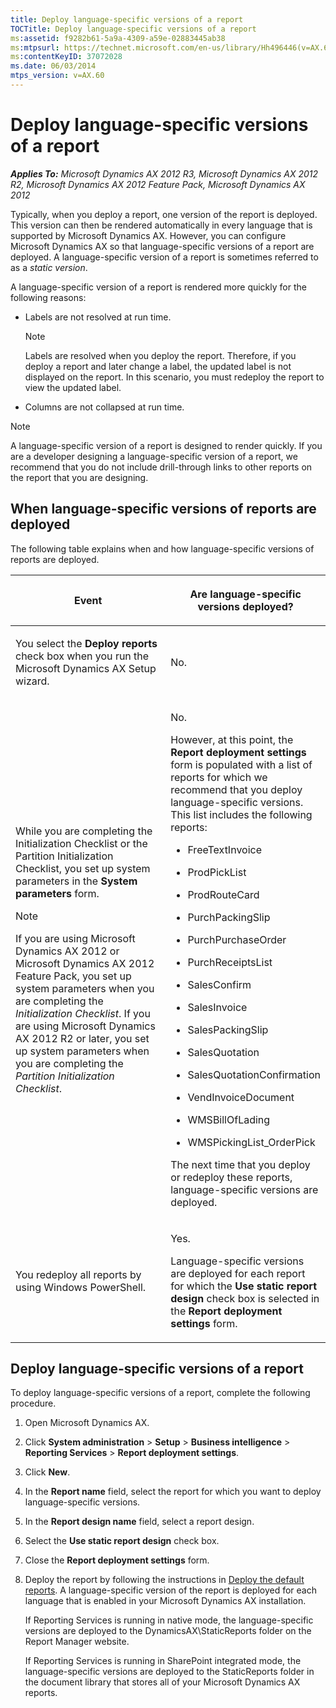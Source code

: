 ```yaml
---
title: Deploy language-specific versions of a report
TOCTitle: Deploy language-specific versions of a report
ms:assetid: f9282b61-5a9a-4309-a59e-02883445ab38
ms:mtpsurl: https://technet.microsoft.com/en-us/library/Hh496446(v=AX.60)
ms:contentKeyID: 37072028
ms.date: 06/03/2014
mtps_version: v=AX.60
---
```


# Deploy language-specific versions of a report 


_**Applies To:** Microsoft Dynamics AX 2012 R3, Microsoft Dynamics AX 2012 R2, Microsoft Dynamics AX 2012 Feature Pack, Microsoft Dynamics AX 2012_

Typically, when you deploy a report, one version of the report is deployed. This version can then be rendered automatically in every language that is supported by Microsoft Dynamics AX. However, you can configure Microsoft Dynamics AX so that language-specific versions of a report are deployed. A language-specific version of a report is sometimes referred to as a *static version*.

A language-specific version of a report is rendered more quickly for the following reasons:

  - Labels are not resolved at run time.
    

    > [!NOTE]
    > <P>Labels are resolved when you deploy the report. Therefore, if you deploy a report and later change a label, the updated label is not displayed on the report. In this scenario, you must redeploy the report to view the updated label.</P>



  - Columns are not collapsed at run time.


> [!NOTE]
> <P>A language-specific version of a report is designed to render quickly. If you are a developer designing a language-specific version of a report, we recommend that you do not include drill-through links to other reports on the report that you are designing.</P>



## When language-specific versions of reports are deployed

The following table explains when and how language-specific versions of reports are deployed.

<table>
<colgroup>
<col style="width: 50%" />
<col style="width: 50%" />
</colgroup>
<thead>
<tr class="header">
<th><p>Event</p></th>
<th><p>Are language-specific versions deployed?</p></th>
</tr>
</thead>
<tbody>
<tr class="odd">
<td><p>You select the <strong>Deploy reports</strong> check box when you run the Microsoft Dynamics AX Setup wizard.</p></td>
<td><p>No.</p></td>
</tr>
<tr class="even">
<td><p>While you are completing the Initialization Checklist or the Partition Initialization Checklist, you set up system parameters in the <strong>System parameters</strong> form.</p>
<div class="alert">

> [!NOTE]
> <P>If you are using Microsoft Dynamics AX 2012 or Microsoft Dynamics AX 2012 Feature Pack, you set up system parameters when you are completing the <EM>Initialization Checklist</EM>. If you are using Microsoft Dynamics AX 2012 R2 or later, you set up system parameters when you are completing the <EM>Partition Initialization Checklist</EM>.</P>


</div></td>
<td><p>No.</p>
<p>However, at this point, the <strong>Report deployment settings</strong> form is populated with a list of reports for which we recommend that you deploy language-specific versions. This list includes the following reports:</p>
<ul>
<li><p>FreeTextInvoice</p></li>
<li><p>ProdPickList</p></li>
<li><p>ProdRouteCard</p></li>
<li><p>PurchPackingSlip</p></li>
<li><p>PurchPurchaseOrder</p></li>
<li><p>PurchReceiptsList</p></li>
<li><p>SalesConfirm</p></li>
<li><p>SalesInvoice</p></li>
<li><p>SalesPackingSlip</p></li>
<li><p>SalesQuotation</p></li>
<li><p>SalesQuotationConfirmation</p></li>
<li><p>VendInvoiceDocument</p></li>
<li><p>WMSBillOfLading</p></li>
<li><p>WMSPickingList_OrderPick</p></li>
</ul>
<p>The next time that you deploy or redeploy these reports, language-specific versions are deployed.</p></td>
</tr>
<tr class="odd">
<td><p>You redeploy all reports by using Windows PowerShell.</p></td>
<td><p>Yes.</p>
<p>Language-specific versions are deployed for each report for which the <strong>Use static report design</strong> check box is selected in the <strong>Report deployment settings</strong> form.</p></td>
</tr>
</tbody>
</table>


## Deploy language-specific versions of a report

To deploy language-specific versions of a report, complete the following procedure.

1.  Open Microsoft Dynamics AX.

2.  Click **System administration** \> **Setup** \> **Business intelligence** \> **Reporting Services** \> **Report deployment settings**.

3.  Click **New**.

4.  In the **Report name** field, select the report for which you want to deploy language-specific versions.

5.  In the **Report design name** field, select a report design.

6.  Select the **Use static report design** check box.

7.  Close the **Report deployment settings** form.

8.  Deploy the report by following the instructions in [Deploy the default reports](deploy-the-default-reports.md). A language-specific version of the report is deployed for each language that is enabled in your Microsoft Dynamics AX installation.
    
    If Reporting Services is running in native mode, the language-specific versions are deployed to the DynamicsAX\\StaticReports folder on the Report Manager website.
    
    If Reporting Services is running in SharePoint integrated mode, the language-specific versions are deployed to the StaticReports folder in the document library that stores all of your Microsoft Dynamics AX reports.

  


